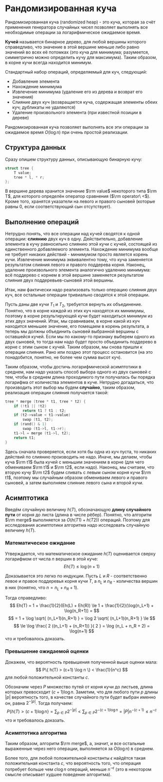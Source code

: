# Рандомизированная куча

Рандомизированная куча (randomized heap) - это куча, которая за счёт применения генератора случайных чисел позволяет выполнять все необходимые операции за логарифмическое ожидаемое время.

**Кучей** называется бинарное дерево, для любой вершины которого справедливо, что значение в этой вершине меньше либо равно значений во всех её потомках (это куча для минимума; разумеется, симметрично можно определить кучу для максимума). Таким образом, в корне кучи всегда находится минимум.

Стандартный набор операций, определяемый для куч, следующий:

* Добавление элемента
* Нахождение минимума
* Извлечение минимума (удаление его из дерева и возврат его значения)
* Слияние двух куч (возвращается куча, содержащая элементы обеих куч; дубликаты не удаляются)
* Удаление произвольного элемента (при известной позиции в дереве)

Рандомизированная куча позволяет выполнять все эти операции за ожидаемое время $O(\log n)$ при очень простой реализации.

## Структура данных

Сразу опишем структуру данных, описывающую бинарную кучу:
<!--- TODO: specify code snippet id -->
``` cpp
struct tree {
    T value;
    tree * l, * r;
};
```
В вершине дерева хранится значение $\rm value$ некоторого типа $\rm T$, для которого определён оператор сравнения ($\rm operator\ <$). Кроме того, хранятся указатели на левого и правого сыновей (которые равны 0, если соответствующий сын отсутствует).

## Выполнение операций

Нетрудно понять, что все операции над кучей сводятся к одной операции: **слиянию** двух куч в одну. Действительно, добавление элемента в кучу равносильно слиянию этой кучи с кучей, состоящей из единственного добавляемого элемента. Нахождение минимума вообще не требует никаких действий - минимумом просто является корень кучи. Извлечение минимума эквивалентно тому, что куча заменяется результатом слияния левого и правого поддерева корня. Наконец, удаление произвольного элемента аналогично удалению минимума: всё поддерево с корнем в этой вершине заменяется результатом слияния двух поддеревьев-сыновей этой вершины.

Итак, нам фактически надо реализовать только операцию слияния двух куч, все остальные операции тривиально сводятся к этой операции.

Пусть даны две кучи $T_1$ и $T_2$, требуется вернуть их объединение. Понятно, что в корне каждой из этих куч находятся их минимумы, поэтому в корне результирующей кучи будет находиться минимум из этих двух значений. Итак, мы сравниваем, в корне какой из куч находится меньшее значение, его помещаем в корень результата, а теперь мы должны объединить сыновей выбранной вершины с оставшейся кучей. Если мы по какому-то признаку выберем одного из двух сыновей, то тогда нам надо будет просто объединить поддерево в корне с этим сыном с кучей. Таким образом, мы снова пришли к операции слияния. Рано или поздно этот процесс остановится (на это понадобится, понятно, не более чем сумма высот куч).

Таким образом, чтобы достичь логарифмической асимптотики в среднем, нам надо указать способ выбора одного из двух сыновей с тем, чтобы в среднем длина проходимого пути получалась бы порядка логарифма от количества элементов в куче. Нетрудно догадаться, что производить этот выбор мы будем **случайно**, таким образом, реализация операции слияния получается такой:

<!--- TODO: specify code snippet id -->
``` cpp
tree * merge (tree * t1, tree * t2) {
    if (!t1 || !t2)
        return t1 ? t1 : t2;
    if (t2->value < t1->value)
        swap (t1, t2);
    if (rand() & 1)
        swap (t1->l, t1->r);
    t1->l = merge (t1->l, t2);
    return t1;
}
```

Здесь сначала проверяется, если хотя бы одна из куч пуста, то никаких действий по слиянию производить не надо. Иначе, мы делаем, чтобы куча $\rm t1$ была кучей с меньшим значением в корне (для чего обмениваем $\rm t1$ и $\rm t2$, если надо). Наконец, мы считаем, что вторую кучу $\rm t2$ будем сливать с левым сыном корня кучи $\rm t1$, поэтому мы случайным образом обмениваем левого и правого сыновей, а затем выполняем слияние левого сына и второй кучи.

## Асимптотика

Введём случайную величину $h(T)$, обозначающую **длину случайного пути** от корня до листа (длина в числе рёбер). Понятно, что алгоритм $\rm merge$ выполняется за $O(h(T1)+h(T2))$ операций. Поэтому для исследования асимптотики алгоритма надо исследовать случайную величину $h(T)$.

### Математическое ожидание

Утверждается, что математическое ожидание $h(T)$ оценивается сверху логарифмом от числа $n$ вершин в этой куче:
$$ Eh(T) \le \log(n+1) $$

Доказывается это легко по индукции. Пусть $L$ и $R$ - соответственно левое и правое поддеревья корня кучи $T$, а $n_L$ и $n_R$ - количества вершин в них (понятно, что $n = n_L+n_R+1$).

Тогда справедливо:
$$ Eh(T) = 1 + \frac{1}{2}(Eh(L) + Eh(R)) \le 1 + \frac{1}{2}(\log(n_L+1) + \log(n_R+1)) = $$
$$ = 1 + \log \sqrt{ (n_L+1)(n_R+1) } = \log 2 \sqrt{ (n_L+1)(n_R+1) } \le $$
$$ \le \log \frac{ 2 ((n_L+1) + (n_R+1)) }{ 2 } = \log (n_L + n_R + 2) = \log(n+1) $$
что и требовалось доказать.

### Превышение ожидаемой оценки

Докажем, что вероятность превышения полученной выше оценки мала:
$$ P\{ h(T) > (c+1) \log n \} < \frac{1}{n^c} $$
для любой положительной константы $c$.

Обозначим через $P$ множество путей от корня кучи до листьев, длина которых превосходит $(c+1) \log n$. Заметим, что для любого пути $p$ длины $|p|$ вероятность того, в качестве случайного пути будет выбран именно он, равна $2^{-|p|}$. Тогда получаем:
$$ P\{ h(T) > (c+1) \log n \} = \sum_{p \in P} 2^{-|p|} < \sum_{p \in P} 2^{-(c+1) \log n} = |P| n^{-(c+1)} \le n^{-c} $$
что и требовалось доказать.

### Асимптотика алгоритма

Таким образом, алгоритм $\rm merge$, а, значит, и все остальные выраженные через него операции, выполняется за $O(\log n)$ в среднем.

Более того, для любой положительной константы $\epsilon$ найдётся такая положительная константа $c$, что вероятность того, что операция потребует больше чем $c \log n$ операций, меньше $n^{-\epsilon}$ (это в некотором смысле описывает худшее поведение алгоритма).
